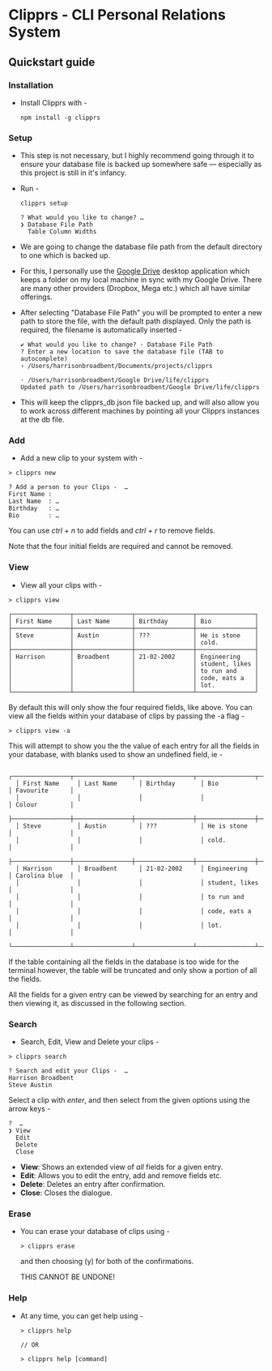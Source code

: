 # Clipprs - CLI Personal Relations System

## Quickstart guide

### Installation
- Install Clipprs with - 
    
      npm install -g clipprs

### Setup
  - This step is not necessary, but I highly recommend going through it to ensure your database file is backed up somewhere safe — especially as this project is still in it's infancy. 
  - Run - 

        clipprs setup

        ? What would you like to change? … 
        ❯ Database File Path
          Table Column Widths

  - We are going to change the database file path from the default directory to one which is backed up. 
  
  - For this, I personally use the [Google Drive](https://www.google.com/drive/download/) desktop application which keeps a folder on my local machine in sync with my Google Drive. There are many other providers (Dropbox, Mega etc.) which all have similar offerings. 

  - After selecting "Database File Path" you will be prompted to enter a new path to store the file, with the default path displayed. Only the path is required, the filename is automatically inserted - 

        ✔ What would you like to change? · Database File Path
        ? Enter a new location to save the database file (TAB to autocomplete)
        › /Users/harrisonbroadbent/Documents/projects/clipprs

        · /Users/harrisonbroadbent/Google Drive/life/clipprs
        Updated path to /Users/harrisonbroadbent/Google Drive/life/clipprs

  - This will keep the clipprs_db.json file backed up, and will also allow you to work across different machines by pointing all your Clipprs instances at the db file. 

### Add
  -  Add a new clip to your system with -
  
    > clipprs new

    ? Add a person to your Clips -  … 
    First Name :  
    Last Name  : …
    Birthday   : …
    Bio        : …

  You can use *ctrl + n* to add fields and *ctrl + r* to remove fields. 
  
  Note that the four initial fields are required and cannot be removed. 

### View
  -  View all your clips with -
  
    > clipprs view

    ┌────────────────┬────────────────┬────────────────┬────────────────┐
    │ First Name     │ Last Name      │ Birthday       │ Bio            │
    ├────────────────┼────────────────┼────────────────┼────────────────┤
    │ Steve          │ Austin         │ ???            │ He is stone    │
    │                │                │                │ cold.          │
    ├────────────────┼────────────────┼────────────────┼────────────────┤
    │ Harrison       │ Broadbent      │ 21-02-2002     │ Engineering    │
    │                │                │                │ student, likes │
    │                │                │                │ to run and     │
    │                │                │                │ code, eats a   │
    │                │                │                │ lot.           │
    └────────────────┴────────────────┴────────────────┴────────────────┘

  By default this will only show the four required fields, like above. 
  You can view all the fields within your database of clips by passing the -a flag - 

    > clipprs view -a

  This will attempt to show you the the value of each entry for all the fields in your database, with blanks used to show an undefined field, ie - 

      ┌────────────────┬────────────────┬────────────────┬────────────────┬────────────────┐
      │ First Name     │ Last Name      │ Birthday       │ Bio            │ Favourite      │
      │                │                │                │                │ Colour         │
      ├────────────────┼────────────────┼────────────────┼────────────────┼────────────────┤
      │ Steve          │ Austin         │ ???            │ He is stone    │                │
      │                │                │                │ cold.          │                │
      ├────────────────┼────────────────┼────────────────┼────────────────┼────────────────┤
      │ Harrison       │ Broadbent      │ 21-02-2002     │ Engineering    │ Carolina blue  │
      │                │                │                │ student, likes │                │
      │                │                │                │ to run and     │                │
      │                │                │                │ code, eats a   │                │
      │                │                │                │ lot.           │                │
      └────────────────┴────────────────┴────────────────┴────────────────┴────────────────┘

  If the table containing all the fields in the database is too wide for the terminal however, the table will be truncated and only show a portion of all the fields. 

  All the fields for a given entry can be viewed by searching for an entry and then viewing it, as discussed in the following section. 

### Search
  -  Search, Edit, View and Delete your clips -
  
    > clipprs search

    ? Search and edit your Clips -  …
    Harrison Broadbent
    Steve Austin

  Select a clip with *enter*, and then select from the given options using the arrow keys - 

    ?  …
    ❯ View
      Edit
      Delete
      Close

  - **View**: Shows an extended view of *all* fields for a given entry.
  - **Edit**: Allows you to edit the entry, add and remove fields etc.
  - **Delete**: Deletes an entry after confirmation.
  - **Close**: Closes the dialogue.

### Erase
  - You can erase your database of clips using - 
    
        > clipprs erase

    and then choosing (y) for both of the confirmations. 
    
    THIS CANNOT BE UNDONE!

### Help
  - At any time, you can get help using - 
    
        > clipprs help  
        
        // OR

        > clipprs help [command]

